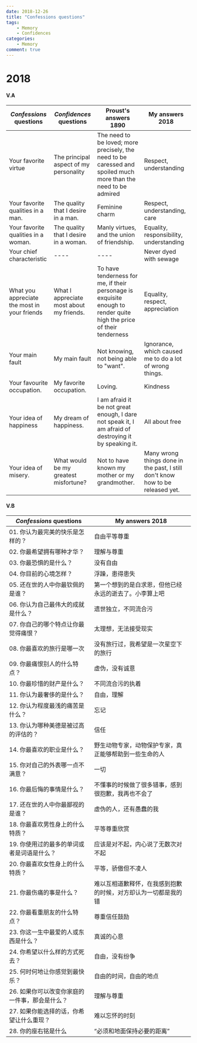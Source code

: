 ```yaml
---
date: 2018-12-26
title: "Confessions questions"
tags:
    - Memory
    - Confidences
categories:
    - Memory
comment: true
---
```


# 2018

#### V.A
| *Confessions* questions                      | *Confidences* questions                  | Proust's answers 1890                                        | My answers 2018                                              |
| -------------------------------------------- | ---------------------------------------- | ------------------------------------------------------------ | ------------------------------------------------------------ |
| Your favorite virtue                         | The principal aspect of my personality   | The need to be loved; more precisely, the need to be caressed and spoiled much more than the need to be admired | Respect, understanding                                       |
| Your favorite qualities in a man.            | The quality that I desire in a man.      | Feminine charm                                               | Respect, understanding, care                                 |
| Your favorite qualities in a woman.          | The quality that I desire in a woman.    | Manly virtues, and the union of friendship.                  | Equality, responsibility, understanding                      |
| Your chief characteristic                    | ----                                     | ----                                                         | Never dyed with sewage                                       |
| What you appreciate the most in your friends | What I appreciate most about my friends. | To have tenderness for me, if their personage is exquisite enough to render quite high the price of their tenderness | Equality, respect, appreciation                              |
| Your main fault                              | My main fault                            | Not knowing, not being able to "want".                       | Ignorance, which caused me to do a lot of wrong things.      |
| Your favourite occupation.                   | My favorite occupation.                  | Loving.                                                      | Kindness                                                     |
| Your idea of happiness                       | My dream of happiness.                   | I am afraid it be not great enough, I dare not speak it, I am afraid of destroying it by speaking it. | All about free                                               |
| Your idea of misery.                         | What would be my greatest misfortune?    | Not to have known my mother or my grandmother.               | Many wrong things done in the past, I still don't know how to be released yet. |

#### V.B

|*Confessions* questions|My answers 2018|
|--|--|
|01. 你认为最完美的快乐是怎样的？|自由平等尊重|
|02. 你最希望拥有哪种才华？|理解与尊重|
|03. 你最恐惧的是什么？|没有自由|
|04. 你目前的心境怎样？|浮躁，患得患失|
|05. 还在世的人中你最钦佩的是谁？|第一个想到的是白求恩，但他已经永远的逝去了。小李算上吧|
|06. 你认为自己最伟大的成就是什么？|遗世独立，不同流合污|
|07. 你自己的哪个特点让你最觉得痛恨？|太理想，无法接受现实|
|08. 你最喜欢的旅行是哪一次|没有旅行过，我希望是一次星空下的旅行|
|09. 你最痛恨别人的什么特点？|虚伪，没有诚意|
|10. 你最珍惜的财产是什么？|不同流合污的执着|
|11. 你认为最奢侈的是什么？|自由，理解|
|12. 你认为程度最浅的痛苦是什么？|忘记|
|13. 你认为哪种美德是被过高的评估的？|信任|
|14. 你最喜欢的职业是什么？|野生动物专家，动物保护专家，真正能够帮助到一些生命的人|
|15. 你对自己的外表哪一点不满意？|一切|
|16. 你最后悔的事情是什么？|不懂事的时候做了很多错事，感到很抱歉，我再也不会了|
|17. 还在世的人中你最鄙视的是谁？|虚伪的人，还有愚蠢的我|
|18. 你最喜欢男性身上的什么特质？|平等尊重欣赏|
|19. 你使用过的最多的单词或者是词语是什么？|应该是对不起，内心说了无数次对不起|
|20. 你最喜欢女性身上的什么特质？|平等，骄傲但不凌人|
|21. 你最伤痛的事是什么？|难以互相道歉释怀，在我感到抱歉的时候，对方却认为一切都是我的错|
|22. 你最看重朋友的什么特点？|尊重信任鼓励|
|23. 你这一生中最爱的人或东西是什么？|真诚的心意|
|24. 你希望以什么样的方式死去？|自由，没有纷争|
|25. 何时何地让你感觉到最快乐？|自由的时间，自由的地点|
|26. 如果你可以改变你家庭的一件事，那会是什么？|理解与尊重|
|27. 如果你能选择的话，你希望让什么重现？|难以忘怀的时刻|
|28. 你的座右铭是什么|“必须和地面保持必要的距离”|